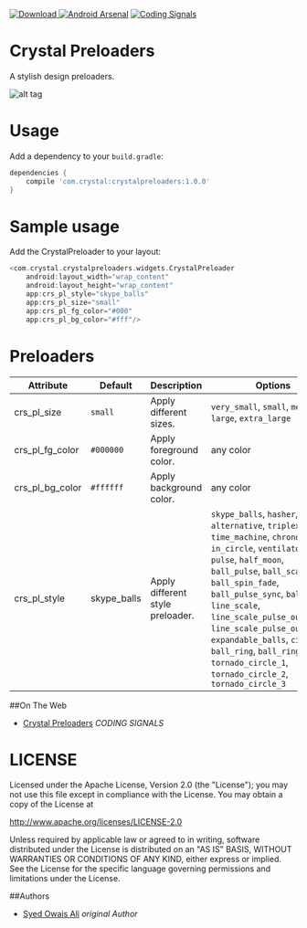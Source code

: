 [ ![Download](https://api.bintray.com/packages/syedowaisali/maven/crystalpreloaders/images/download.svg) ](https://bintray.com/syedowaisali/maven/crystalpreloaders/_latestVersion) [![Android Arsenal](https://img.shields.io/badge/Android%20Arsenal-Crystal%20Preloaders-brightgreen.svg?style=flat)](http://android-arsenal.com/details/1/3997) [![Coding Signals](https://img.shields.io/badge/Coding%20Signals-CrystalPreloaders-orange.svg)](http://codingsignals.com/crystal-preloaders-in-android/)



# Crystal Preloaders

A stylish design preloaders.

![alt tag](https://drive.google.com/uc?export=view&id=0B9bDENyIABT6R04zNDlTelc0Q2M)

# Usage
Add a dependency to your `build.gradle`:
```groovy
dependencies {
    compile 'com.crystal:crystalpreloaders:1.0.0'
}
```

# Sample usage

Add the CrystalPreloader to your layout:

```groovy
<com.crystal.crystalpreloaders.widgets.CrystalPreloader
    android:layout_width="wrap_content"
    android:layout_height="wrap_content"
    app:crs_pl_style="skype_balls"
    app:crs_pl_size="small"
    app:crs_pl_fg_color="#000"
    app:crs_pl_bg_color="#fff"/>
```

# Preloaders

Attribute | Default | Description | Options
------------ | ------------- | ------------- | -------------
crs_pl_size | ``small`` | Apply different  sizes. | ``very_small``, ``small``, ``medium``, ``large``, ``extra_large``
crs_pl_fg_color| ``#000000`` | Apply foreground color. | any color
crs_pl_bg_color | ``#ffffff`` | Apply background color. | any color
crs_pl_style | skype_balls | Apply different style preloader. | ``skype_balls``, ``hasher``, ``alternative``, ``triplex``, ``time_machine``, ``chronos``, ``in_circle``, ``ventilator``, ``pulse``, ``half_moon``, ``ball_pulse``, ``ball_scale``, ``ball_spin_fade``, ``ball_pulse_sync``, ``ball_beat``, ``line_scale``, ``line_scale_pulse_out``, ``line_scale_pulse_out_rapid``, ``expandable_balls``, ``circular``, ``ball_ring``, ``ball_ring``, ``tornado_circle_1``, ``tornado_circle_2``, ``tornado_circle_3``

##On The Web

* [Crystal Preloaders](http://codingsignals.com/crystal-preloaders-in-android/) *CODING SIGNALS*
 
# LICENSE

Licensed under the Apache License, Version 2.0 (the "License");
you may not use this file except in compliance with the License.
You may obtain a copy of the License at

http://www.apache.org/licenses/LICENSE-2.0

Unless required by applicable law or agreed to in writing, software
distributed under the License is distributed on an "AS IS" BASIS,
WITHOUT WARRANTIES OR CONDITIONS OF ANY KIND, either express or implied.
See the License for the specific language governing permissions and
limitations under the License.

##Authors

* [Syed Owais Ali](https://github.com/syedowaisali) *original Author*
